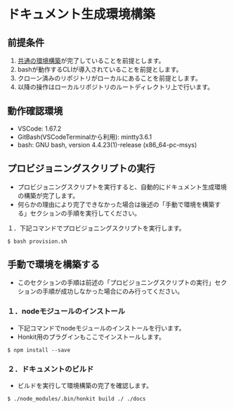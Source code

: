 # ドキュメント生成環境構築


## 前提条件
1. [共通の環境構築](Generally.md)が完了していることを前提とします。
2. bashが動作するCLIが導入されていることを前提とします。
3. クローン済みのリポジトリがローカルにあることを前提とします。
4. 以降の操作はローカルリポジトリのルートディレクトリ上で行います。




## 動作確認環境
- VSCode: 1.67.2
- GitBash(VSCodeTerminalから利用): mintty3.6.1
- bash: GNU bash, version 4.4.23(1)-release (x86_64-pc-msys)




## プロビジョニングスクリプトの実行
- プロビジョニングスクリプトを実行すると、自動的にドキュメント生成環境の構築が完了します。
- 何らかの理由により完了できなかった場合は後述の「手動で環境を構築する」セクションの手順を実行してください。

１．下記コマンドでプロビジョニングスクリプトを実行します。

```
$ bash provision.sh
```





## 手動で環境を構築する
- このセクションの手順は前述の「プロビジョニングスクリプトの実行」セクションの手順が成功しなかった場合にのみ行ってください。


### １．nodeモジュールのインストール
- 下記コマンドでnodeモジュールのインストールを行います。
- Honkit用のプラグインもここでインストールします。

```
$ npm install --save
```



### ２．ドキュメントのビルド
- ビルドを実行して環境構築の完了を確認します。

```
$ ./node_modules/.bin/honkit build ./ ./docs
```
